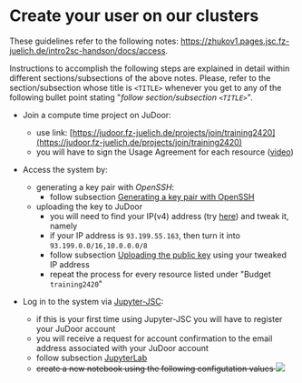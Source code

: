 # Create your user on our clusters

These guidelines refer to the following notes: https://zhukov1.pages.jsc.fz-juelich.de/intro2sc-handson/docs/access.

Instructions to accomplish the following steps are explained in detail within different sections/subsections of the above notes. Please, refer to the section/subsection whose title is `<TITLE>` whenever you get to any of the following bullet point stating "*follow section/subsection `<TITLE>`*".

- Join a compute time project on JuDoor:
    - use link: [https://judoor.fz-juelich.de/projects/join/training2420](https://judoor.fz-juelich.de/projects/join/training2420)
    - you will have to sign the Usage Agreement for each resource ([video](https://drive.google.com/file/d/1mEN1GmWyGFp75uMIi4d6Tpek2NC_X8eY/view))

- Access the system by:
    - generating a key pair with *OpenSSH*:
        - follow subsection [Generating a key pair with OpenSSH](https://zhukov1.pages.jsc.fz-juelich.de/intro2sc-handson/docs/access/#generating-a-key-pair-with-openssh)
    - uploading the key to JuDoor
        - you will need to find your IP(v4) address (try [here](https://www.whatismyip.com/)) and tweak it, namely
        - if your IP address is `93.199.55.163`, then turn it into `93.199.0.0/16,10.0.0.0/8`
        - follow subsection [Uploading the public key](https://zhukov1.pages.jsc.fz-juelich.de/intro2sc-handson/docs/access/#uploading-the-public-key) using your tweaked IP address
        - repeat the process for every resource listed under "Budget `training2420`"

- Log in to the system via [Jupyter-JSC](https://jupyter.jsc.fz-juelich.de/hub/login):
     - if this is your first time using Jupyter-JSC you will have to register your JuDoor account
     - you will receive a request for account confirmation to the email address associated with your JuDoor account
     - follow subsection [JupyterLab](https://zhukov1.pages.jsc.fz-juelich.de/intro2sc-handson/docs/access/#jupyterlab)
     - ~~create a new notebook using the following configutation values ![](https://gist.github.com/assets/80677000/3e65282f-8152-48d8-badd-d7aef14d0d3b)~~
